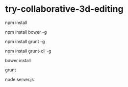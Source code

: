 try-collaborative-3d-editing
============================


npm install 

npm install bower -g

npm install grunt -g

npm install grunt-cli -g

bower install

grunt

node server.js

